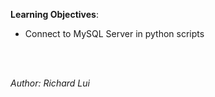 **Learning Objectives**:

* Connect to MySQL Server in python scripts


<br/><br/>

*Author: Richard Lui*

